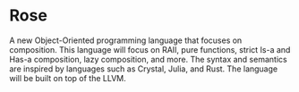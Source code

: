 # Rose
A new Object-Oriented programming language that focuses on composition. This language will focus on RAII, pure functions, strict Is-a and Has-a composition, lazy composition, and more. The syntax and semantics are inspired by languages such as Crystal, Julia, and Rust. The language will be built on top of the LLVM.
